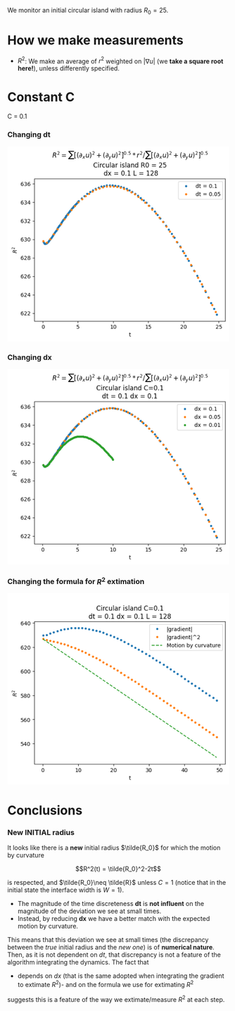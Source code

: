 We monitor an initial circular island with radius $R_0 = 25$. 

# How we make measurements
- $R^2$: We make an average of $r^2$ weighted on $|\nabla u|$ (we **take a square root here!**), unless differently specified.

# Constant C

C = 0.1

### Changing dt
![constC](C=0.1_dt.png?raw=true)
### Changing dx
![constC](C=0.1_dx.png?raw=true)

### Changing the formula for $R^2$ extimation

![constC](grad_grad2.png?raw=true)

# Conclusions
### New INITIAL radius

It looks like there is a **new** initial radius $\tilde{R_0}$ for which the motion by curvature

$$R^2(t) = \tilde{R_0}^2-2t$$

is respected, and $\tilde{R_0}\neq \tilde{R}$ unless $C=1$ (notice that in the initial state the interface width is $W=1$).

- The magnitude of the time discreteness **dt** is **not influent** on the magnitude of the deviation we see at small times.
- Instead, by reducing **dx** we have a better match with the expected motion by curvature.

This means that this deviation we see at small times (the discrepancy between the _true_ initial radius and the _new one_) is of **numerical nature**.
Then, as it is not dependent on $dt$, that discrepancy is not a feature of the algorithm integrating the dynamics.
The fact that 
- depends on $dx$ (that is the same adopted when integrating the gradient to extimate $R^2$)- and on the formula we use for extimating $R^2$

suggests this is a feature of the way we extimate/measure $R^2$ at each step.